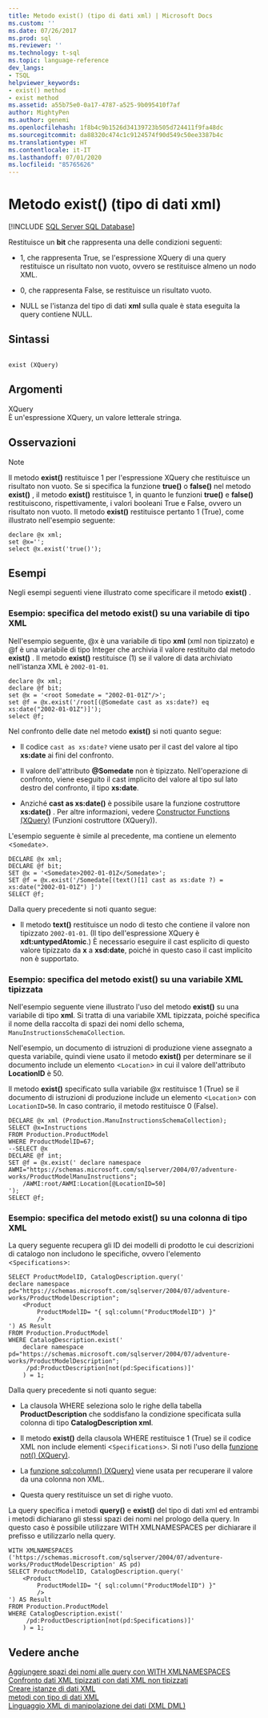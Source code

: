 ```yaml
---
title: Metodo exist() (tipo di dati xml) | Microsoft Docs
ms.custom: ''
ms.date: 07/26/2017
ms.prod: sql
ms.reviewer: ''
ms.technology: t-sql
ms.topic: language-reference
dev_langs:
- TSQL
helpviewer_keywords:
- exist() method
- exist method
ms.assetid: a55b75e0-0a17-4787-a525-9b095410f7af
author: MightyPen
ms.author: genemi
ms.openlocfilehash: 1f8b4c9b1526d34139723b505d724411f9fa48dc
ms.sourcegitcommit: da88320c474c1c9124574f90d549c50ee3387b4c
ms.translationtype: HT
ms.contentlocale: it-IT
ms.lasthandoff: 07/01/2020
ms.locfileid: "85765626"
---
```

# <a name="exist-method-xml-data-type"></a>Metodo exist() (tipo di dati xml)
[!INCLUDE [SQL Server SQL Database](../../includes/applies-to-version/sql-asdb.md)]

  Restituisce un **bit** che rappresenta una delle condizioni seguenti:  
  
-   1, che rappresenta True, se l'espressione XQuery di una query restituisce un risultato non vuoto, ovvero se restituisce almeno un nodo XML.  
  
-   0, che rappresenta False, se restituisce un risultato vuoto.  
  
-   NULL se l'istanza del tipo di dati **xml** sulla quale è stata eseguita la query contiene NULL.  
  
## <a name="syntax"></a>Sintassi  
  
```  
  
exist (XQuery)   
```  
  
## <a name="arguments"></a>Argomenti  
 XQuery  
 È un'espressione XQuery, un valore letterale stringa.  
  
## <a name="remarks"></a>Osservazioni  
  
> [!NOTE]  
>  Il metodo **exist()** restituisce 1 per l'espressione XQuery che restituisce un risultato non vuoto. Se si specifica la funzione **true()** o **false()** nel metodo **exist()** , il metodo **exist()** restituisce 1, in quanto le funzioni **true()** e **false()** restituiscono, rispettivamente, i valori booleani True e False, ovvero un risultato non vuoto. Il metodo **exist()** restituisce pertanto 1 (True), come illustrato nell'esempio seguente:  
  
```  
declare @x xml;  
set @x='';  
select @x.exist('true()');   
```  
  
## <a name="examples"></a>Esempi  
 Negli esempi seguenti viene illustrato come specificare il metodo **exist()** .  
  
### <a name="example-specifying-the-exist-method-against-an-xml-type-variable"></a>Esempio: specifica del metodo exist() su una variabile di tipo XML  
 Nell'esempio seguente, @x è una variabile di tipo **xml** (xml non tipizzato) e @f è una variabile di tipo Integer che archivia il valore restituito dal metodo **exist()** . Il metodo **exist()** restituisce (1) se il valore di data archiviato nell'istanza XML è `2002-01-01`.  
  
```  
declare @x xml;  
declare @f bit;  
set @x = '<root Somedate = "2002-01-01Z"/>';  
set @f = @x.exist('/root[(@Somedate cast as xs:date?) eq xs:date("2002-01-01Z")]');  
select @f;  
```  
  
 Nel confronto delle date nel metodo **exist()** si noti quanto segue:  
  
-   Il codice `cast as xs:date?` viene usato per il cast del valore al tipo **xs:date** ai fini del confronto.  
  
-   Il valore dell'attributo **\@Somedate** non è tipizzato. Nell'operazione di confronto, viene eseguito il cast implicito del valore al tipo sul lato destro del confronto, il tipo **xs:date**.  
  
-   Anziché **cast as xs:date()** è possibile usare la funzione costruttore **xs:date()** . Per altre informazioni, vedere [Constructor Functions &#40;XQuery&#41;](../../xquery/constructor-functions-xquery.md) (Funzioni costruttore &#40;XQuery&#41;).  
  
 L'esempio seguente è simile al precedente, ma contiene un elemento <`Somedate`>.  
  
```  
DECLARE @x xml;  
DECLARE @f bit;  
SET @x = '<Somedate>2002-01-01Z</Somedate>';  
SET @f = @x.exist('/Somedate[(text()[1] cast as xs:date ?) = xs:date("2002-01-01Z") ]')  
SELECT @f;  
```  
  
 Dalla query precedente si noti quanto segue:  
  
-   Il metodo **text()** restituisce un nodo di testo che contiene il valore non tipizzato `2002-01-01`. (Il tipo dell'espressione XQuery è **xdt:untypedAtomic**.) È necessario eseguire il cast esplicito di questo valore tipizzato da **x** a **xsd:date**, poiché in questo caso il cast implicito non è supportato.  
  
### <a name="example-specifying-the-exist-method-against-a-typed-xml-variable"></a>Esempio: specifica del metodo exist() su una variabile XML tipizzata  
 Nell'esempio seguente viene illustrato l'uso del metodo **exist()** su una variabile di tipo **xml**. Si tratta di una variabile XML tipizzata, poiché specifica il nome della raccolta di spazi dei nomi dello schema, `ManuInstructionsSchemaCollection`.  
  
 Nell'esempio, un documento di istruzioni di produzione viene assegnato a questa variabile, quindi viene usato il metodo **exist()** per determinare se il documento include un elemento <`Location`> in cui il valore dell'attributo **LocationID** è 50.  
  
 Il metodo **exist()** specificato sulla variabile @x restituisce 1 (True) se il documento di istruzioni di produzione include un elemento <`Location`> con `LocationID=50`. In caso contrario, il metodo restituisce 0 (False).  
  
```  
DECLARE @x xml (Production.ManuInstructionsSchemaCollection);  
SELECT @x=Instructions  
FROM Production.ProductModel  
WHERE ProductModelID=67;  
--SELECT @x  
DECLARE @f int;  
SET @f = @x.exist(' declare namespace AWMI="https://schemas.microsoft.com/sqlserver/2004/07/adventure-works/ProductModelManuInstructions";  
    /AWMI:root/AWMI:Location[@LocationID=50]  
');  
SELECT @f;  
```  
  
### <a name="example-specifying-the-exist-method-against-an-xml-type-column"></a>Esempio: specifica del metodo exist() su una colonna di tipo XML  
 La query seguente recupera gli ID dei modelli di prodotto le cui descrizioni di catalogo non includono le specifiche, ovvero l'elemento <`Specifications`>:  
  
```  
SELECT ProductModelID, CatalogDescription.query('  
declare namespace pd="https://schemas.microsoft.com/sqlserver/2004/07/adventure-works/ProductModelDescription";  
    <Product   
        ProductModelID= "{ sql:column("ProductModelID") }"   
        />  
') AS Result  
FROM Production.ProductModel  
WHERE CatalogDescription.exist('  
    declare namespace  pd="https://schemas.microsoft.com/sqlserver/2004/07/adventure-works/ProductModelDescription";  
     /pd:ProductDescription[not(pd:Specifications)]'  
    ) = 1;  
```  
  
 Dalla query precedente si noti quanto segue:  
  
-   La clausola WHERE seleziona solo le righe della tabella **ProductDescription** che soddisfano la condizione specificata sulla colonna di tipo **CatalogDescription xml**.  
  
-   Il metodo **exist()** della clausola WHERE restituisce 1 (True) se il codice XML non include elementi <`Specifications`>. Si noti l'uso della [funzione not() (XQuery)](../../xquery/functions-on-boolean-values-not-function.md).  
  
-   La [funzione sql:column() (XQuery)](../../xquery/xquery-extension-functions-sql-column.md) viene usata per recuperare il valore da una colonna non XML.  
  
-   Questa query restituisce un set di righe vuoto.  
  
 La query specifica i metodi **query()** e **exist()** del tipo di dati xml ed entrambi i metodi dichiarano gli stessi spazi dei nomi nel prologo della query. In questo caso è possibile utilizzare WITH XMLNAMESPACES per dichiarare il prefisso e utilizzarlo nella query.  
  
```  
WITH XMLNAMESPACES ('https://schemas.microsoft.com/sqlserver/2004/07/adventure-works/ProductModelDescription' AS pd)  
SELECT ProductModelID, CatalogDescription.query('  
    <Product   
        ProductModelID= "{ sql:column("ProductModelID") }"   
        />  
') AS Result  
FROM Production.ProductModel  
WHERE CatalogDescription.exist('  
     /pd:ProductDescription[not(pd:Specifications)]'  
    ) = 1;  
```  
  
## <a name="see-also"></a>Vedere anche  
 [Aggiungere spazi dei nomi alle query con WITH XMLNAMESPACES](../../relational-databases/xml/add-namespaces-to-queries-with-with-xmlnamespaces.md)   
 [Confronto dati XML tipizzati con dati XML non tipizzati](../../relational-databases/xml/compare-typed-xml-to-untyped-xml.md)   
 [Creare istanze di dati XML](../../relational-databases/xml/create-instances-of-xml-data.md)   
 [metodi con tipo di dati XML](../../t-sql/xml/xml-data-type-methods.md)   
 [Linguaggio XML di manipolazione dei dati &#40;XML DML&#41;](../../t-sql/xml/xml-data-modification-language-xml-dml.md)  
  
  

